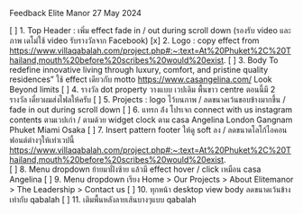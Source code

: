 Feedback Elite Manor 27 May 2024

[ ] 1. Top Header : เพิ่ม effect fade in / out during scroll down (รองรับ video และ ภาพ เดโม่ใช้ video รับรางวัลจาก Facebook)
[x] 2. Logo : copy effect from https://www.villaqabalah.com/project.php#:~:text=At%20Phuket%2C%20Thailand,mouth%20before%20scribes%20would%20exist. 
[ ] 3. Body To redefine innovative living through luxury, comfort, and pristine quality residences” ใช้ effect เดียวกับ motto https://www.casangelina.com/ Look Beyond limits
[ ] 4. รางวัล dot property วางแบบ เวปเดิม พื้นขาว centre ตอนนี้มี 2 รางวัล เดี๋ยวผมส่งไฟลให้ครับ
[ ] 5. Projects : logo ไว้บนภาพ / ลดขนาดเว้นขอบข้างมากขึ้น / fade in out during scroll down
[ ] 6. แทรก ล้่ง โปรเจก connect with us instagram contents ตามเวปเก่า / ตามด้วย widget clock ตาม casa Angelina London Gangnam Phuket Miami Osaka
[ ] 7. Insert pattern footer ให้ดู soft ลง / ลดขนาดโลโก้ไอคอนฟอนต์ต่างๆให้เท่าเวปนี้ https://www.villaqabalah.com/project.php#:~:text=At%20Phuket%2C%20Thailand,mouth%20before%20scribes%20would%20exist.  
[ ] 8. Menu dropdown ย้ายมาฝั่งซ้าย แล้วมี effect hover / click เหมือน casa Angelina
[ ] 9. Menu dropdown เรียง Home > Our Projects > About Elitemanor > The Leadership > Contact us
[ ] 10. ทุกหน้า desktop view body ลดขนาดเว้นข้างเท่ากับ qabalah
[ ] 11. เติมพื้นหลังลายเส้นบางๆแบบ qabalah